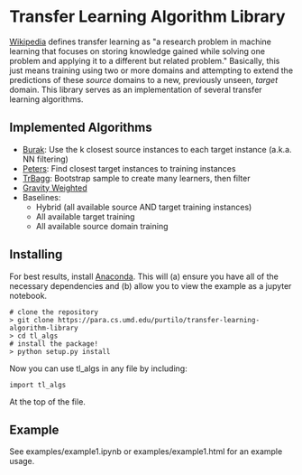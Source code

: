 # Transfer Learning Algorithm Library

[Wikipedia](https://en.wikipedia.org/wiki/Inductive_transfer) defines transfer learning as "a research problem in machine learning that focuses on storing knowledge gained while solving one problem and applying it to a different but related problem." Basically, this just means training using two or more domains and attempting to extend the predictions of these *source* domains to a new, previously unseen, *target* domain. This library serves as an implementation of several transfer learning algorithms.

## Implemented Algorithms

* [Burak](https://doi.org/10.1007/s10664-008-9103-7): Use the k closest source instances to each target instance (a.k.a. NN filtering)
* [Peters](https://doi.org/10.1109/MSR.2013.6624057): Find closest target instances to training instances
* [TrBagg](https://doi.org/10.1109/ICDM.2009.9): Bootstrap sample to create many learners, then filter
* [Gravity Weighted](https://doi.org/10.1016/j.infsof.2011.09.007)
* Baselines:
    * Hybrid (all available source AND target training instances)
    * All available target training
    * All available source domain training

## Installing

For best results, install [Anaconda](https://www.continuum.io/downloads).  This will (a) ensure you have all of the necessary dependencies and (b) allow you to view the example as a jupyter notebook.

```
# clone the repository
> git clone https://para.cs.umd.edu/purtilo/transfer-learning-algorithm-library
> cd tl_algs
# install the package!
> python setup.py install
```

Now you can use tl_algs in any file by including:
```
import tl_algs
```
At the top of the file.

## Example

See examples/example1.ipynb or examples/example1.html for an example usage.
